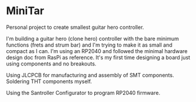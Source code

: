# MiniTar
Personal project to create smallest guitar hero controller.

I'm building a guitar hero (clone hero) controller with the bare minimum functions (frets and strum bar) and I'm trying to make it as small and compact as I can.
I'm using an RP2040 and followed the minimal hardware design doc from RasPi as reference. 
It's my first time designing a board just using components and no breakouts. 

Using JLCPCB for manufacturing and assembly of SMT components.
Soldering THT components myself.

Using the Santroller Configurator to program RP2040 firmware.